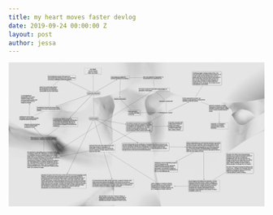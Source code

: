 ```yaml
---
title: my heart moves faster devlog
date: 2019-09-24 00:00:00 Z
layout: post
author: jessa
---
```


<body>
<p>
<img src="/images/myheartmindmap.png" alt="mindmap" width="1400">
</p>
</body>